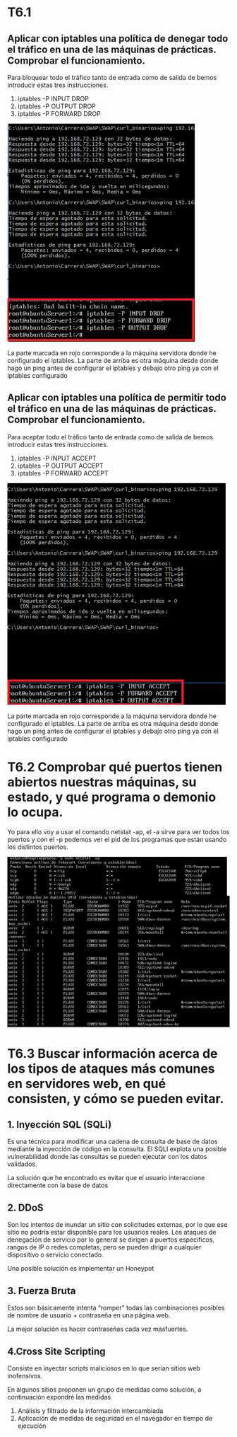 # T6.1
## Aplicar con iptables una política de denegar todo el tráfico en una de las máquinas de prácticas. Comprobar el funcionamiento.
Para bloquear todo el tráfico tanto de entrada como de salida de bemos introducir estas tres instrucciones.
1. iptables -P INPUT DROP
2. iptables -P OUTPUT DROP
3. iptables -P FORWARD DROP

![imagen](https://github.com/AntonioAlcM/swap/blob/master/trabajos_clase/Ejercicio6.1.1.png)

La parte marcada en rojo corresponde a la máquina servidora donde he configurado el iptables. La parte de arriba es otra máquina desde donde hago un ping antes de configurar el iptables y debajo otro ping ya con el iptables configurado

## Aplicar con iptables una política de permitir todo el tráfico en una de las máquinas de prácticas. Comprobar el funcionamiento.

Para aceptar todo el tráfico tanto de entrada como de salida de bemos introducir estas tres instrucciones.
1. iptables -P INPUT ACCEPT
2. iptables -P OUTPUT ACCEPT
3. iptables -P FORWARD ACCEPT

![imagen](https://github.com/AntonioAlcM/swap/blob/master/trabajos_clase/Ejercicio6.1.2.png)

La parte marcada en rojo corresponde a la máquina servidora donde he configurado el iptables. La parte de arriba es otra máquina desde donde hago un ping antes de configurar el iptables y debajo otro ping ya con el iptables configurado

# T6.2 Comprobar qué puertos tienen abiertos nuestras máquinas, su estado, y qué programa o demonio lo ocupa.
 Yo para ello voy a usar el comando netstat -ap, el -a sirve para ver todos los puertos y con el -p podemos ver el pid de los programas que están usando los distintos puertos.

 ![imagen](https://github.com/AntonioAlcM/swap/blob/master/trabajos_clase/Ejercicio6.2.png)

# T6.3 Buscar información acerca de los tipos de ataques más comunes en servidores web, en qué consisten, y cómo se pueden evitar.

## 1. Inyección SQL (SQLi)
 Es una técnica para modificar una cadena de consulta de base de datos mediante la inyección de código en la consulta. El SQLI explota una posible vulnerabilidad donde las consultas se pueden ejecutar con los datos validados.

 La solución que he encontrado es evitar que el usuario interaccione directamente con la base de datos

## 2. DDoS
Son los intentos de inundar un sitio con solicitudes externas, por lo que ese sitio no podría estar disponible para los usuarios reales. Los ataques de denegación de servicio por lo general se dirigen a puertos específicos, rangos de IP o redes completas, pero se pueden dirigir a cualquier dispositivo o servicio conectado.

Una posible solución es implementar un Honeypot

## 3. Fuerza Bruta
Estos son básicamente intenta “romper” todas las combinaciones posibles de nombre de usuario + contraseña en una página web.

La mejor solución es hacer contraseñas cada vez masfuertes.

## 4.Cross Site Scripting
Consiste en inyectar scripts maliciosos en lo que serían sitios web inofensivos.

En algunos sitios proponen un grupo de medidas como solución, a continuación expondré las medidas

1. Análisis y filtrado de la información intercambiada
2. Aplicación de medidas de seguridad en el navegador en
tiempo de ejecución
